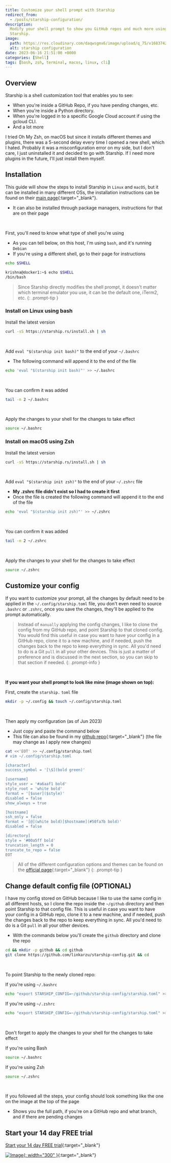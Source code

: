 ```yaml
---
title: Customize your shell prompt with Starship
redirect_from:
  - /posts/starship-configuration/
description:
  Modify your shell prompt to show you GitHub repos and much more using
  Starship.
image:
  path: https://res.cloudinary.com/daqwsgmx6/image/upload/q_75/v1683742199/blog/starship-config.avif
  alt: starship configuration
date: 2023-06-16 21:51:00 +0000
categories: [Shell]
tags: [bash, zsh, terminal, macos, linux, cli]
---
```


## Overview

Starship is a shell customization tool that enables you to see:

- When you're inside a GitHub Repo, if you have pending changes, etc.
- When you're inside a Python directory.
- When you're logged in to a specific Google Cloud account if using the gcloud
  CLI.
- And a lot more

I tried Oh My Zsh, on macOS but since it installs different themes and plugins,
there was a 5-second delay every time I opened a new shell, which I hated.
Probably it was a misconfiguration error on my side, but I don't care, I just
uninstalled it and decided to go with Starship. If I need more plugins in the
future, I'll just install them myself.

## Installation

This guide will show the steps to install Starship in `Linux` and `macOS`, but
it can be installed in many different OSs, the installation instructions can be
found on their [main page](https://starship.rs){:target="\_blank"}.

- It can also be installed through package managers, instructions for that are
  on their page

&emsp; &emsp;

First, you'll need to know what type of shell you're using

- As you can tell below, on this host, I'm using `bash`, and it's running
  `Debian`
- If you're using a different shell, go to their page for instructions

```bash
echo $SHELL
```

```bash
krishna@docker1:~$ echo $SHELL
/bin/bash
```

> Since Starship directly modifies the shell prompt, it doesn't matter which
> terminal emulator you use, it can be the default one, iTerm2, etc. {:
> .prompt-tip }

### Install on Linux using bash

Install the latest version

```bash
curl -sS https://starship.rs/install.sh | sh
```

&emsp; &emsp;

Add `eval "$(starship init bash)"` to the end of your `~/.bashrc`

- The following command will append it to the end of the file

```bash
echo 'eval "$(starship init bash)"' >> ~/.bashrc
```

&emsp; &emsp;

You can confirm it was added

```bash
tail -n 2 ~/.bashrc
```

&emsp; &emsp;

Apply the changes to your shell for the changes to take effect

```bash
source ~/.bashrc
```

### Install on macOS using Zsh

Install the latest version

```bash
curl -sS https://starship.rs/install.sh | sh
```

&emsp; &emsp;

Add `eval "$(starship init zsh)"` to the end of your `~/.zshrc` file

- **My .zshrc file didn't exist so I had to create it first**
- Once the file is created the following command will append it to the end of
  the file

```bash
echo 'eval "$(starship init zsh)"' >> ~/.zshrc
```

&emsp; &emsp;

You can confirm it was added

```bash
tail -n 2 ~/.zshrc
```

&emsp; &emsp;

Apply the changes to your shell for the changes to take effect

```bash
source ~/.zshrc
```

## Customize your config

If you want to customize your prompt, all the changes by default need to be
applied in the `~/.config/starship.toml` file, you don't even need to source
`.bashrc` or `.zshrc`, once you save the changes, they'll be applied to the
prompt automatically.

> Instead of `manually` applying the config changes, I like to clone the config
> from my GitHub repo, and point Starship to that cloned config. You would find
> this useful in case you want to have your config in a GitHub repo, clone it to
> a new machine, and if needed, push the changes back to the repo to keep
> everything in sync. All you'd need to do is a Git `pull` in all your other
> devices. This is just a matter of preference and is discussed in the next
> section, so you can skip to that section if needed. {: .prompt-info }

&emsp; &emsp;

**If you want your shell prompt to look like mine (image shown on top):**

First, create the `starship.` `toml` file

```bash
mkdir -p ~/.config && touch ~/.config/starship.toml
```

&emsp; &emsp;

Then apply my configuration (as of Jun 2023)

- Just copy and paste the command below
- This file can also be found in my
  [github repo](https://raw.githubusercontent.com/linkarzu/starship-config/master/starship.toml){:target="\_blank"}
  (the file may change as I apply new changes)

```bash
cat <<'EOT' >> ~/.config/starship.toml
# vim ~/.config/starship.toml

[character]
success_symbol = '[\$](bold green)'

[username]
style_user = '#a6aaf1 bold'
style_root = 'white bold'
format = '[$user]($style)'
disabled = false
show_always = true

[hostname]
ssh_only = false
format = '[@](white bold)[$hostname](#50fa7b bold)'
disabled = false

[directory]
style = '#00a5ff bold'
truncation_length = 0
truncate_to_repo = false
EOT
```

> All of the different configuration options and themes can be found on the
> [official page](https://starship.rs/config/){:target="\_blank"} {: .prompt-tip
> }

## Change default config file (OPTIONAL)

I have my config stored on GitHub because I like to use the same config in all
different hosts, so I clone the repo inside the `~/github` directory and then
point Starship to that config file. This is useful in case you want to have your
config in a GitHub repo, clone it to a new machine, and if needed, push the
changes back to the repo to keep everything in sync. All you'd need to do is a
Git `pull` in all your other devices.

- With the commands below you'll create the `github` directory and clone the
  repo

```bash
cd && mkdir -p github && cd github
git clone https://github.com/linkarzu/starship-config.git && cd
```

&emsp; &emsp;

To point Starship to the newly cloned repo:

If you're using `~/.bashrc`

```bash
echo "export STARSHIP_CONFIG=~/github/starship-config/starship.toml" >> ~/.bashrc
```

If you're using `~/.zshrc`

```bash
echo "export STARSHIP_CONFIG=~/github/starship-config/starship.toml" >> ~/.zshrc
```

&emsp; &emsp;

Don't forget to apply the changes to your shell for the changes to take effect

If you're using Bash

```bash
source ~/.bashrc
```

If you're using Zsh

```bash
source ~/.zshrc
```

&emsp; &emsp;

If you followed all the steps, your config should look something like the one on
the image at the top of the page

- Shows you the full path, if you're on a GitHub repo and what branch, and if
  there are pending changes

## Start your 14 day FREE trial

[Start your 14 day FREE trial](https://www.dpbolvw.net/click-101327218-15917064){:target="\_blank"}

[![Image](../../assets/img/imgs/250124-1password-banner-bottom.avif){: width="300" }](https://www.dpbolvw.net/click-101327218-15917064){:target="\_blank"}

